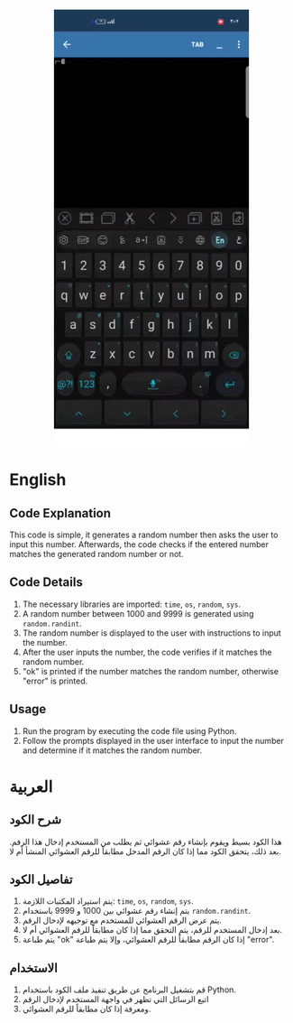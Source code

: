 
<p align=center>
  <br>
  <a href="https://t.me/l4eel" target="_blank"><img src="https://github.com/raf-4/Verify-Random/blob/main/img/1.gif"/></a>
</p>


# English

## Code Explanation

This code is simple, it generates a random number then asks the user to input this number. Afterwards, the code checks if the entered number matches the generated random number or not.

## Code Details

1. The necessary libraries are imported: `time`, `os`, `random`, `sys`.
2. A random number between 1000 and 9999 is generated using `random.randint`.
3. The random number is displayed to the user with instructions to input the number.
4. After the user inputs the number, the code verifies if it matches the random number.
5. "ok" is printed if the number matches the random number, otherwise "error" is printed.

## Usage

1. Run the program by executing the code file using Python.
2. Follow the prompts displayed in the user interface to input the number and determine if it matches the random number.

# العربية

## شرح الكود

هذا الكود بسيط ويقوم بإنشاء رقم عشوائي ثم يطلب من المستخدم إدخال هذا الرقم. بعد ذلك، يتحقق الكود مما إذا كان الرقم المدخل مطابقاً للرقم العشوائي المنشأ أم لا.

## تفاصيل الكود

1. يتم استيراد المكتبات اللازمة: `time`, `os`, `random`, `sys`.
2. يتم إنشاء رقم عشوائي بين 1000 و 9999 باستخدام `random.randint`.
3. يتم عرض الرقم العشوائي للمستخدم مع توجيهه لإدخال الرقم.
4. بعد إدخال المستخدم للرقم، يتم التحقق مما إذا كان مطابقاً للرقم العشوائي أم لا.
5. يتم طباعة "ok" إذا كان الرقم مطابقاً للرقم العشوائي، وإلا يتم طباعة "error".

## الاستخدام

1. قم بتشغيل البرنامج عن طريق تنفيذ ملف الكود باستخدام Python.
2. اتبع الرسائل التي تظهر في واجهة المستخدم لإدخال الرقم
3. ومعرفة إذا كان مطابقاً للرقم العشوائي.


